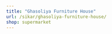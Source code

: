 ```yaml
---
title: "Ghasoliya Furniture House"
url: /sikar/ghasoliya-furniture-house/
shop: supermarket
---
```


